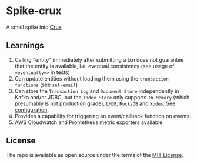 # Spike-crux
A small spike into [Crux](https://github.com/juxt/crux "Crux")

## Learnings
1. Calling "entity" immediately after submitting a txn does not guarantee that the entity is available, i.e. eventual consistency (see usage of `=eventually=>` in tests)
2. Can update entities without loading them using the `transaction functions` (see `set-email`)
3. Can store the `Transaction Log` and `Document Store` independently in Kafka and/or JDBC, but the `Index Store`
   only supports `In-Memory` (which presumably is not production grade), `LMDB`, `RocksDB` and `Xodus`. See [configuration](https://www.opencrux.com/reference/21.04-1.16.0/configuration.html).
4. Provides a capability for triggering an event/callback function on events.
5. AWS Cloudwatch and Prometheus metric exporters available.

## License
The repo is available as open source under the terms of the [MIT License](http://opensource.org/licenses/MIT).